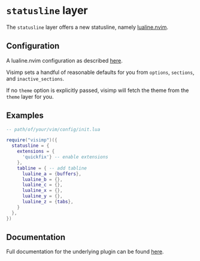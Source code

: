 # `statusline` layer

The `statusline` layer offers a new statusline, namely
[lualine.nvim](https://github.com/nvim-lualine/lualine.nvim).

## Configuration

A lualine.nvim configuration as described
[here](https://github.com/nvim-lualine/lualine.nvim#usage-and-customization).

Visimp sets a handful of reasonable defaults for you from `options`, `sections`,
and `inactive_sections`.

If no `theme` option is explicitly passed, visimp will fetch the theme from the
`theme` layer for you.

## Examples

```lua
-- path/of/your/vim/config/init.lua

require("visimp")({
  statusline = {
    extensions = {
      'quickfix'} -- enable extensions
    },
    tabline = { -- add tabline 
      lualine_a = {buffers},
      lualine_b = {},
      lualine_c = {},
      lualine_x = {},
      lualine_y = {},
      lualine_z = {tabs},
    }
  },
})
```

## Documentation

Full documentation for the underlying plugin can be found
[here](https://github.com/nvim-lualine/lualine.nvim/blob/master/doc/lualine.txt).
